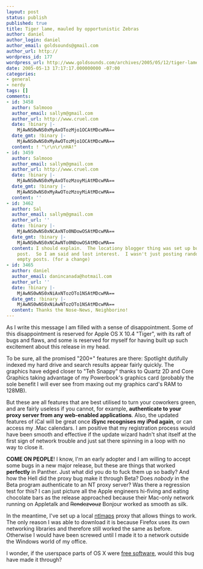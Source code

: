 ```yaml
---
layout: post
status: publish
published: true
title: Tiger lame, mauled by opportunistic Zebras
author: daniel
author_login: daniel
author_email: goldsounds@gmail.com
author_url: http://
wordpress_id: 177
wordpress_url: http://www.goldsounds.com/archives/2005/05/12/tiger-lame-mauled-by-opportunistic-zebras/
date: 2005-05-13 17:17:17.000000000 -07:00
categories:
- general
- nerdy
tags: []
comments:
- id: 3458
  author: Salmooo
  author_email: sallym@gmail.com
  author_url: http://www.cruel.com
  date: !binary |-
    MjAwNS0wNS0xMyAxOTozMjo1OCAtMDcwMA==
  date_gmt: !binary |-
    MjAwNS0wNS0xMyAwOTozMjo1OCAtMDcwMA==
  content: ! "\r\n\r\nHA!"
- id: 3459
  author: Salmooo
  author_email: sallym@gmail.com
  author_url: http://www.cruel.com
  date: !binary |-
    MjAwNS0wNS0xMyAxOTozMzoyMiAtMDcwMA==
  date_gmt: !binary |-
    MjAwNS0wNS0xMyAwOTozMzoyMiAtMDcwMA==
  content: ''
- id: 3462
  author: Sal
  author_email: sallym@gmail.com
  author_url: ''
  date: !binary |-
    MjAwNS0wNS0xNCAxNTo0NDowOSAtMDcwMA==
  date_gmt: !binary |-
    MjAwNS0wNS0xNCAwNTo0NDowOSAtMDcwMA==
  content: I should explain.  The locationy blogger thing was set up but wouldn't
    post.  So I am said and lost interest.  I wasn't just posting random, meaningless,
    empty posts. (for a change)
- id: 3465
  author: daniel
  author_email: danincanada@hotmail.com
  author_url: ''
  date: !binary |-
    MjAwNS0wNS0xNiAxNTozOTo1NSAtMDcwMA==
  date_gmt: !binary |-
    MjAwNS0wNS0xNiAwNTozOTo1NSAtMDcwMA==
  content: Thanks the Nose-News, Neighborino!
---
```

As I write this message I am filled with a sense of disappointment. Some of this disappointment is reserved for Apple OS X 10.4 "Tiger", with its raft of bugs and flaws, and some is reserved for myself for having built up such excitement about this release in my head.

To be sure, all the promised "200+" features are there: Spotlight dutifully indexed my hard drive and search results appear fairly quickly. The graphics have edged closer to "Teh Snappy" thanks to Quartz 2D and Core Graphics taking advantage of my Powerbook's graphics card (probably the sole benefit I will ever see from maxing out my graphics card's RAM to 128MB).

But these are all features that are best utilised to turn your coworkers green, and are fairly useless if you cannot, for example, <strong>authenticate to your proxy server from any web-enabled applications</strong>. Also, the updated features of iCal will be great once <strong>iSync recognises my iPod again</strong>, or can access my .Mac calendars. I am positive that my registration process would have been smooth and effective if the update wizard hadn't shat itself at the first sign of network trouble and just sat there spinning in a loop with no way to close it.

<strong>COME ON PEOPLE</strong>! I know, I'm an early adopter and I am willing to accept some bugs in a new major release, but these are things that worked <strong>perfectly</strong> in Panther. Just what did you do to fuck them up so badly? And how the Hell did the proxy bug make it through Beta? Does <em>nobody</em> in the Beta program authenticate to an NT proxy server? Was there a regression test for this? I can just picture all the Apple engineers hi-fiving and eating chocolate bars as the release approached because their Mac-only network running on Appletalk and <strike>Rendezvouz</strike> Bonjour worked as smooth as silk.

In the meantime, I've set up a local <a href="http://ntlmaps.sourceforge.net/">ntlmaps</a> proxy that allows things to work. The only reason I was able to download it is because Firefox uses its own networking libraries and therefore still worked the same as before. Otherwise I would have been screwed until I made it to a network outside the Windows world of my office.

I wonder, if the userspace parts of OS X were <a href="http://www.fsf.org/">free software</a>, would this bug have made it through?
